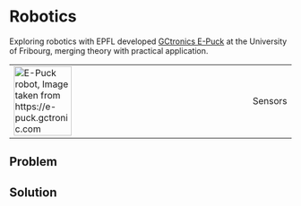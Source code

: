 # Robotics #
Exploring robotics with EPFL developed [GCtronics E-Puck](https://www.epfl.ch/labs/mobots/robots-technologies/e-puck2) at the University of Fribourg, merging theory with practical application.

<table>
  <tr>
    <td><img src="https://github.com/oliolioli/Robotics/assets/4264535/20e8ebbf-b4f4-4f52-a3ea-d492a5e463fd" alt="E-Puck robot, Image taken from https://e-puck.gctronic.com" width="50%" height="50%">
</td><td>Sensors</td>
  </tr>
</table>

## Problem ##


## Solution ##

